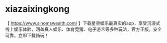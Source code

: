 # xiazaixingkong
【 https://www.sinomswealth.com/ 】下载星空娱乐最真实的app，享受沉浸式线上娱乐体验，涵盖真人娱乐、体育竞猜、电子游艺等多种玩法，官方正版，安全可靠，立即下载畅玩！
